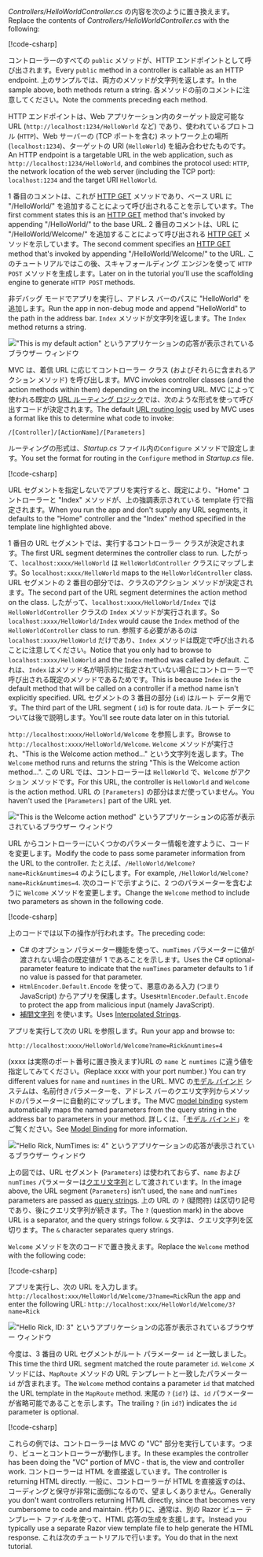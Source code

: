 <span data-ttu-id="7c59f-101">*Controllers/HelloWorldController.cs* の内容を次のように置き換えます。</span><span class="sxs-lookup"><span data-stu-id="7c59f-101">Replace the contents of *Controllers/HelloWorldController.cs* with the following:</span></span>

[!code-csharp[](../../tutorials/first-mvc-app/start-mvc/sample/MvcMovie/Controllers/HelloWorldController.cs?name=snippet_1)]

<span data-ttu-id="7c59f-102">コントローラーのすべての `public` メソッドが、HTTP エンドポイントとして呼び出されます。</span><span class="sxs-lookup"><span data-stu-id="7c59f-102">Every `public` method in a controller is callable as an HTTP endpoint.</span></span> <span data-ttu-id="7c59f-103">上のサンプルでは、両方のメソッドが文字列を返します。</span><span class="sxs-lookup"><span data-stu-id="7c59f-103">In the sample above, both methods return a string.</span></span>  <span data-ttu-id="7c59f-104">各メソッドの前のコメントに注意してください。</span><span class="sxs-lookup"><span data-stu-id="7c59f-104">Note the comments preceding each method.</span></span>

<span data-ttu-id="7c59f-105">HTTP エンドポイントは、Web アプリケーション内のターゲット設定可能な URL (`http://localhost:1234/HelloWorld` など) であり、使われているプロトコル (`HTTP`)、Web サーバーの (TCP ポートを含む) ネットワーク上の場所 (`localhost:1234`)、ターゲットの URI (`HelloWorld`) を組み合わせたものです。</span><span class="sxs-lookup"><span data-stu-id="7c59f-105">An HTTP endpoint is a targetable URL in the web application, such as `http://localhost:1234/HelloWorld`, and combines the protocol used: `HTTP`, the network location of the web server (including the TCP port): `localhost:1234` and the target URI `HelloWorld`.</span></span>

<span data-ttu-id="7c59f-106">1 番目のコメントは、これが [HTTP GET](https://www.w3schools.com/tags/ref_httpmethods.asp) メソッドであり、ベース URL に "/HelloWorld/" を追加することによって呼び出されることを示しています。</span><span class="sxs-lookup"><span data-stu-id="7c59f-106">The first comment states this is an [HTTP GET](https://www.w3schools.com/tags/ref_httpmethods.asp) method that's invoked by appending "/HelloWorld/" to the base URL.</span></span> <span data-ttu-id="7c59f-107">2 番目のコメントは、URL に "/HelloWorld/Welcome/" を追加することによって呼び出される [HTTP GET](http://www.w3.org/Protocols/rfc2616/rfc2616-sec9.html) メソッドを示しています。</span><span class="sxs-lookup"><span data-stu-id="7c59f-107">The second comment specifies an [HTTP GET](http://www.w3.org/Protocols/rfc2616/rfc2616-sec9.html) method that's invoked by appending "/HelloWorld/Welcome/" to the URL.</span></span> <span data-ttu-id="7c59f-108">このチュートリアルではこの後、スキャフォールディング エンジンを使って `HTTP POST` メソッドを生成します。</span><span class="sxs-lookup"><span data-stu-id="7c59f-108">Later on in the tutorial you'll use the scaffolding engine to generate `HTTP POST` methods.</span></span>

<span data-ttu-id="7c59f-109">非デバッグ モードでアプリを実行し、アドレス バーのパスに "HelloWorld" を追加します。</span><span class="sxs-lookup"><span data-stu-id="7c59f-109">Run the app in non-debug mode and append "HelloWorld" to the path in the address bar.</span></span> <span data-ttu-id="7c59f-110">`Index` メソッドが文字列を返します。</span><span class="sxs-lookup"><span data-stu-id="7c59f-110">The `Index` method returns a string.</span></span>

!["This is my default action" というアプリケーションの応答が表示されているブラウザー ウィンドウ](../../tutorials/first-mvc-app/adding-controller/_static/hell1.png)

<span data-ttu-id="7c59f-112">MVC は、着信 URL に応じてコントローラー クラス (およびそれらに含まれるアクション メソッド) を呼び出します。</span><span class="sxs-lookup"><span data-stu-id="7c59f-112">MVC invokes controller classes (and the action methods within them) depending on the incoming URL.</span></span> <span data-ttu-id="7c59f-113">MVC によって使われる既定の [URL ルーティング ロジック](xref:mvc/controllers/routing)では、次のような形式を使って呼び出すコードが決定されます。</span><span class="sxs-lookup"><span data-stu-id="7c59f-113">The default [URL routing logic](xref:mvc/controllers/routing) used by MVC uses a format like this to determine what code to invoke:</span></span>

`/[Controller]/[ActionName]/[Parameters]`

<span data-ttu-id="7c59f-114">ルーティングの形式は、*Startup.cs* ファイル内の`Configure` メソッドで設定します。</span><span class="sxs-lookup"><span data-stu-id="7c59f-114">You set the format for routing in the `Configure` method in *Startup.cs* file.</span></span>

[!code-csharp[](../../tutorials/first-mvc-app/start-mvc/sample/MvcMovie/Startup.cs?name=snippet_1&highlight=5)]

<span data-ttu-id="7c59f-115">URL セグメントを指定しないでアプリを実行すると、既定により、"Home" コントローラーと "Index" メソッドが、上の強調表示されている template 行で指定されます。</span><span class="sxs-lookup"><span data-stu-id="7c59f-115">When you run the app and don't supply any URL segments, it defaults to the "Home" controller and the "Index" method specified in the template line highlighted above.</span></span>

<span data-ttu-id="7c59f-116">1 番目の URL セグメントでは、実行するコントローラー クラスが決定されます。</span><span class="sxs-lookup"><span data-stu-id="7c59f-116">The first URL segment determines the controller class to run.</span></span> <span data-ttu-id="7c59f-117">したがって、`localhost:xxxx/HelloWorld` は `HelloWorldController` クラスにマップします。</span><span class="sxs-lookup"><span data-stu-id="7c59f-117">So `localhost:xxxx/HelloWorld` maps to the `HelloWorldController` class.</span></span> <span data-ttu-id="7c59f-118">URL セグメントの 2 番目の部分では、クラスのアクション メソッドが決定されます。</span><span class="sxs-lookup"><span data-stu-id="7c59f-118">The second part of the URL segment determines the action method on the class.</span></span> <span data-ttu-id="7c59f-119">したがって、`localhost:xxxx/HelloWorld/Index` では `HelloWorldController` クラスの `Index` メソッドが実行されます。</span><span class="sxs-lookup"><span data-stu-id="7c59f-119">So `localhost:xxxx/HelloWorld/Index` would cause the `Index` method of the `HelloWorldController` class to run.</span></span> <span data-ttu-id="7c59f-120">参照する必要があるのは `localhost:xxxx/HelloWorld` だけであり、`Index` メソッドは既定で呼び出されることに注意してください。</span><span class="sxs-lookup"><span data-stu-id="7c59f-120">Notice that you only had to browse to `localhost:xxxx/HelloWorld` and the `Index` method was called by default.</span></span> <span data-ttu-id="7c59f-121">これは、`Index` はメソッド名が明示的に指定されていない場合にコントローラーで呼び出される既定のメソッドであるためです。</span><span class="sxs-lookup"><span data-stu-id="7c59f-121">This is because `Index` is the default method that will be called on a controller if a method name isn't explicitly specified.</span></span> <span data-ttu-id="7c59f-122">URL セグメントの 3 番目の部分 (`id`) はルート データ用です。</span><span class="sxs-lookup"><span data-stu-id="7c59f-122">The third part of the URL segment ( `id`) is for route data.</span></span> <span data-ttu-id="7c59f-123">ルート データについては後で説明します。</span><span class="sxs-lookup"><span data-stu-id="7c59f-123">You'll see route data later on in this tutorial.</span></span>

<span data-ttu-id="7c59f-124">`http://localhost:xxxx/HelloWorld/Welcome` を参照します。</span><span class="sxs-lookup"><span data-stu-id="7c59f-124">Browse to `http://localhost:xxxx/HelloWorld/Welcome`.</span></span> <span data-ttu-id="7c59f-125">`Welcome` メソッドが実行され、"This is the Welcome action method..." という文字列を返します。</span><span class="sxs-lookup"><span data-stu-id="7c59f-125">The `Welcome` method runs and returns the string "This is the Welcome action method...".</span></span> <span data-ttu-id="7c59f-126">この URL では、コントローラーは `HelloWorld` で、`Welcome` がアクション メソッドです。</span><span class="sxs-lookup"><span data-stu-id="7c59f-126">For this URL, the controller is `HelloWorld` and `Welcome` is the action method.</span></span> <span data-ttu-id="7c59f-127">URL の `[Parameters]` の部分はまだ使っていません。</span><span class="sxs-lookup"><span data-stu-id="7c59f-127">You haven't used the `[Parameters]` part of the URL yet.</span></span>

!["This is the Welcome action method" というアプリケーションの応答が表示されているブラウザー ウィンドウ](../../tutorials/first-mvc-app/adding-controller/_static/welcome.png)

<span data-ttu-id="7c59f-129">URL からコントローラーにいくつかのパラメーター情報を渡すように、コードを変更します。</span><span class="sxs-lookup"><span data-stu-id="7c59f-129">Modify the code to pass some parameter information from the URL to the controller.</span></span> <span data-ttu-id="7c59f-130">たとえば、`/HelloWorld/Welcome?name=Rick&numtimes=4` のようにします。</span><span class="sxs-lookup"><span data-stu-id="7c59f-130">For example, `/HelloWorld/Welcome?name=Rick&numtimes=4`.</span></span> <span data-ttu-id="7c59f-131">次のコードで示すように、2 つのパラメーターを含むように `Welcome` メソッドを変更します。</span><span class="sxs-lookup"><span data-stu-id="7c59f-131">Change the `Welcome` method to include two parameters as shown in the following code.</span></span> 

[!code-csharp[](../../tutorials/first-mvc-app/start-mvc/sample/MvcMovie/Controllers/HelloWorldController.cs?name=snippet_2)]

<span data-ttu-id="7c59f-132">上のコードでは以下の操作が行われます。</span><span class="sxs-lookup"><span data-stu-id="7c59f-132">The preceding code:</span></span>

* <span data-ttu-id="7c59f-133">C# のオプション パラメーター機能を使って、`numTimes` パラメーターに値が渡されない場合の既定値が 1 であることを示します。</span><span class="sxs-lookup"><span data-stu-id="7c59f-133">Uses the C# optional-parameter feature to indicate that the `numTimes` parameter defaults to 1 if no value is passed for that parameter.</span></span>
* <span data-ttu-id="7c59f-134">`HtmlEncoder.Default.Encode` を使って、悪意のある入力 (つまり JavaScript) からアプリを保護します。</span><span class="sxs-lookup"><span data-stu-id="7c59f-134">Uses`HtmlEncoder.Default.Encode` to protect the app from malicious input (namely JavaScript).</span></span> 
* <span data-ttu-id="7c59f-135">[補間文字列](/dotnet/articles/csharp/language-reference/keywords/interpolated-strings) を使います。</span><span class="sxs-lookup"><span data-stu-id="7c59f-135">Uses [Interpolated Strings](/dotnet/articles/csharp/language-reference/keywords/interpolated-strings).</span></span>

<span data-ttu-id="7c59f-136">アプリを実行して次の URL を参照します。</span><span class="sxs-lookup"><span data-stu-id="7c59f-136">Run your app and browse to:</span></span>

   `http://localhost:xxxx/HelloWorld/Welcome?name=Rick&numtimes=4`

<span data-ttu-id="7c59f-137">(xxxx は実際のポート番号に置き換えます)URL の `name` と `numtimes` に違う値を指定してみてください。</span><span class="sxs-lookup"><span data-stu-id="7c59f-137">(Replace xxxx with your port number.) You can try different values for `name` and `numtimes` in  the URL.</span></span> <span data-ttu-id="7c59f-138">MVC の[モデル バインド](xref:mvc/models/model-binding) システムは、名前付きパラメーターを、アドレス バーのクエリ文字列からメソッドのパラメーターに自動的にマップします。</span><span class="sxs-lookup"><span data-stu-id="7c59f-138">The MVC [model binding](xref:mvc/models/model-binding) system automatically maps the named parameters from  the query string in the address bar to parameters in your method.</span></span> <span data-ttu-id="7c59f-139">詳しくは、「[モデル バインド](xref:mvc/models/model-binding)」をご覧ください。</span><span class="sxs-lookup"><span data-stu-id="7c59f-139">See [Model Binding](xref:mvc/models/model-binding) for more information.</span></span>

!["Hello Rick, NumTimes is: 4" というアプリケーションの応答が表示されているブラウザー ウィンドウ](../../tutorials/first-mvc-app/adding-controller/_static/rick4.png)

<span data-ttu-id="7c59f-141">上の図では、URL セグメント (`Parameters`) は使われておらず、`name` および `numTimes` パラメーターは[クエリ文字列](https://wikipedia.org/wiki/Query_string)として渡されています。</span><span class="sxs-lookup"><span data-stu-id="7c59f-141">In the image above, the URL segment (`Parameters`) isn't used, the `name` and `numTimes` parameters are passed as [query strings](https://wikipedia.org/wiki/Query_string).</span></span> <span data-ttu-id="7c59f-142">上の URL の `?` (疑問符) は区切り記号であり、後にクエリ文字列が続きます。</span><span class="sxs-lookup"><span data-stu-id="7c59f-142">The `?` (question mark) in the above URL is a separator, and the query strings follow.</span></span> <span data-ttu-id="7c59f-143">`&` 文字は、クエリ文字列を区切ります。</span><span class="sxs-lookup"><span data-stu-id="7c59f-143">The `&` character separates query strings.</span></span>

<span data-ttu-id="7c59f-144">`Welcome` メソッドを次のコードで置き換えます。</span><span class="sxs-lookup"><span data-stu-id="7c59f-144">Replace the `Welcome` method with the following code:</span></span>

[!code-csharp[](../../tutorials/first-mvc-app/start-mvc/sample/MvcMovie/Controllers/HelloWorldController.cs?name=snippet_3)]

<span data-ttu-id="7c59f-145">アプリを実行し、次の URL を入力します。`http://localhost:xxx/HelloWorld/Welcome/3?name=Rick`</span><span class="sxs-lookup"><span data-stu-id="7c59f-145">Run the app and enter the following URL:  `http://localhost:xxx/HelloWorld/Welcome/3?name=Rick`</span></span>

!["Hello Rick, ID: 3" というアプリケーションの応答が表示されているブラウザー ウィンドウ](../../tutorials/first-mvc-app/adding-controller/_static/rick_routedata.png)

<span data-ttu-id="7c59f-147">今度は、3 番目の URL セグメントがルート パラメーター `id` と一致しました。</span><span class="sxs-lookup"><span data-stu-id="7c59f-147">This time the third URL segment  matched the route parameter `id`.</span></span> <span data-ttu-id="7c59f-148">`Welcome` メソッドには、`MapRoute` メソッドの URL テンプレートと一致したパラメーター `id` が含まれます。</span><span class="sxs-lookup"><span data-stu-id="7c59f-148">The `Welcome`  method contains a parameter  `id` that matched the URL template in the `MapRoute` method.</span></span> <span data-ttu-id="7c59f-149">末尾の `?` (`id?`) は、`id` パラメーターが省略可能であることを示します。</span><span class="sxs-lookup"><span data-stu-id="7c59f-149">The trailing `?`  (in `id?`) indicates the `id` parameter is optional.</span></span>

[!code-csharp[](../../tutorials/first-mvc-app/start-mvc/sample/MvcMovie/Startup.cs?name=snippet_1&highlight=5)]

<span data-ttu-id="7c59f-150">これらの例では、コントローラーは MVC の "VC" 部分を実行しています。つまり、ビューとコントローラーが動作します。</span><span class="sxs-lookup"><span data-stu-id="7c59f-150">In these examples the controller has been doing the "VC" portion  of MVC - that is, the view and controller work.</span></span> <span data-ttu-id="7c59f-151">コントローラーは HTML を直接返しています。</span><span class="sxs-lookup"><span data-stu-id="7c59f-151">The controller is returning HTML  directly.</span></span> <span data-ttu-id="7c59f-152">一般に、コントローラーが HTML を直接返すのは、コーディングと保守が非常に面倒になるので、望ましくありません。</span><span class="sxs-lookup"><span data-stu-id="7c59f-152">Generally you don't want controllers returning HTML directly, since  that becomes very cumbersome to code and maintain.</span></span> <span data-ttu-id="7c59f-153">代わりに、通常は、別の Razor ビュー テンプレート ファイルを使って、HTML 応答の生成を支援します。</span><span class="sxs-lookup"><span data-stu-id="7c59f-153">Instead you typically use a separate Razor view template file to help generate the HTML response.</span></span> <span data-ttu-id="7c59f-154">これは次のチュートリアルで行います。</span><span class="sxs-lookup"><span data-stu-id="7c59f-154">You do that in the next tutorial.</span></span>
